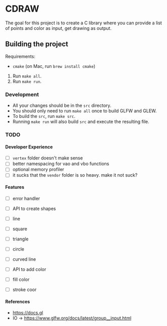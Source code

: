 # CDRAW
The goal for this project is to create a C library where you can
provide a list of points and color as input, get drawing as output.

## Building the project
Requirements: 
- `cmake` (on Mac, run `brew install cmake`)
1. Run `make all`.
2. Run `make run`.

### Development
- All your changes should be in the `src` directory. 
- You should only need to run `make all` once to build GLFW and GLEW. 
- To build the `src`, run `make src`.
- Running `make run` will also build `src` and execute the resulting file.

### TODO
#### Developer Experience
- [ ] `vertex` folder doesn't make sense
- [ ] better namespacing for vao and vbo functions
- [ ] optional memory profiler
- [ ] it sucks that the `vendor` folder is so heavy. make it not suck?

#### Features
- [ ] error handler

- [ ] API to create shapes
- [ ] line
- [ ] square
- [ ] triangle
- [ ] circle
- [ ] curved line

- [ ] API to add color
- [ ] fill color
- [ ] stroke coor

#### References
- https://docs.gl
- IO -> https://www.glfw.org/docs/latest/group__input.html
